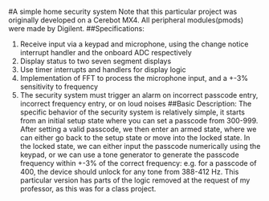 #A simple home security system
Note that this particular project was originally developed on a Cerebot MX4. All peripheral modules(pmods) were made by Digilent.
##Specifications:
1. Receive input via a keypad and microphone, using the change notice interrupt handler and the onboard ADC respectively
2. Display status to two seven segment displays
3. Use timer interrupts and handlers for display logic
4. Implementation of FFT to process the microphone input, and a +-3% sensitivity to frequency
5. The security system must trigger an alarm on incorrect passcode entry, incorrect frequency entry, or on loud noises
##Basic Description:
The specific behavior of the security system is relatively simple, it starts from an initial setup state where you can set a passcode from 300-999.
After setting a valid passcode, we then enter an armed state, where we can either go back to the setup state or move into the locked state.
In the locked state, we can either input the passcode numerically using the keypad, or we can use a tone generator to generate the passcode frequency within +-3% of the correct frequency: e.g. for a passcode of 400, the device should unlock for any tone from 388-412 Hz.
This particular version has parts of the logic removed at the request of my professor, as this was for a class project.
